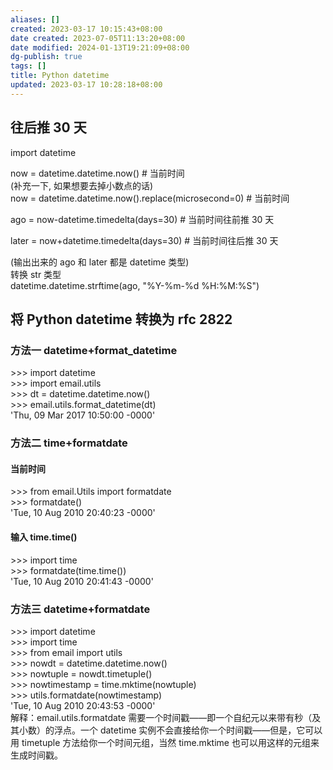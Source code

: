 ```yaml
---
aliases: []
created: 2023-03-17 10:15:43+08:00
date created: 2023-07-05T11:13:20+08:00
date modified: 2024-01-13T19:21:09+08:00
dg-publish: true
tags: []
title: Python datetime
updated: 2023-03-17 10:28:18+08:00
---
```


## 往后推 30 天
import datetime

now = datetime.datetime.now() \# 当前时间  
(补充一下, 如果想要去掉小数点的话)  
now = datetime.datetime.now().replace(microsecond=0) \# 当前时间

ago = now-datetime.timedelta(days=30) \# 当前时间往前推 30 天

later = now+datetime.timedelta(days=30) \# 当前时间往后推 30 天

(输出出来的 ago 和 later 都是 datetime 类型)  
转换 str 类型  
datetime.datetime.strftime(ago, "%Y-%m-%d %H:%M:%S")

## 将 Python datetime 转换为 rfc 2822
### 方法一 datetime+format_datetime
\>\>\> import datetime  
\>\>\> import email.utils  
\>\>\> dt = datetime.datetime.now()  
\>\>\> email.utils.format_datetime(dt)  
'Thu, 09 Mar 2017 10:50:00 -0000'
### 方法二 time+formatdate
#### 当前时间
\>\>\> from email.Utils import formatdate  
\>\>\> formatdate()  
'Tue, 10 Aug 2010 20:40:23 -0000'
#### 输入 time.time()
\>\>\> import time  
\>\>\> formatdate(time.time())  
'Tue, 10 Aug 2010 20:41:43 -0000'
### 方法三 datetime+formatdate
\>\>\> import datetime  
\>\>\> import time  
\>\>\> from email import utils  
\>\>\> nowdt = datetime.datetime.now()  
\>\>\> nowtuple = nowdt.timetuple()  
\>\>\> nowtimestamp = time.mktime(nowtuple)  
\>\>\> utils.formatdate(nowtimestamp)  
'Tue, 10 Aug 2010 20:43:53 -0000'  
解释：email.utils.formatdate 需要一个时间戳——即一个自纪元以来带有秒（及其小数）的浮点。一个 datetime 实例不会直接给你一个时间戳——但是，它可以用 timetuple 方法给你一个时间元组，当然 time.mktime 也可以用这样的元组来生成时间戳。